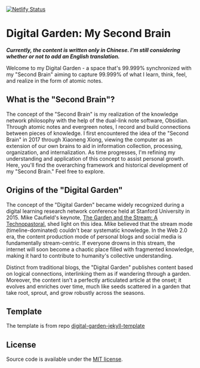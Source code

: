 [![Netlify Status](https://api.netlify.com/api/v1/badges/8cfa8785-8df8-4aad-ad35-8f1c790b8baf/deploy-status)](https://app.netlify.com/sites/digital-garden-jekyll-template/deploys)

# Digital Garden: My Second Brain

**_Currently, the content is written only in Chinese. I'm still considering whether or not to add an English translation._**

Welcome to my Digital Garden - a space that's 99.999% synchronized with my "Second Brain" aiming to capture 99.999% of what I learn, think, feel, and realize in the form of atomic notes.

## What is the "Second Brain"?

The concept of the "Second Brain" is my realization of the knowledge network philosophy with the help of the dual-link note software, Obsidian. Through atomic notes and evergreen notes, I record and build connections between pieces of knowledge. I first encountered the idea of the "Second Brain" in 2017 through Xiaoneng Xiong, viewing the computer as an extension of our own brains to aid in information collection, processing, organization, and internalization. As time progresses, I'm refining my understanding and application of this concept to assist personal growth. Here, you'll find the overarching framework and historical development of my "Second Brain." Feel free to explore.

## Origins of the "Digital Garden"

The concept of the "Digital Garden" became widely recognized during a digital learning research network conference held at Stanford University in 2015. Mike Caufield's keynote, [The Garden and the Stream: A Technopastoral](https://hapgood.us/2015/10/17/the-garden-and-the-stream-a-technopastoral/), shed light on this idea. Mike believed that the stream mode (timeline-dominated) couldn't bear systematic knowledge. In the Web 2.0 era, the content production mode of personal blogs and social media is fundamentally stream-centric. If everyone drowns in this stream, the internet will soon become a chaotic place filled with fragmented knowledge, making it hard to contribute to humanity's collective understanding.

Distinct from traditional blogs, the "Digital Garden" publishes content based on logical connections, interlinking them as if wandering through a garden. Moreover, the content isn't a perfectly articulated article at the onset; it evolves and enriches over time, much like seeds scattered in a garden that take root, sprout, and grow robustly across the seasons.

## Template

The template is from repo [digital-garden-jekyll-template](https://github.com/maximevaillancourt/digital-garden-jekyll-template)

## License

Source code is available under the [MIT license](LICENSE.md).
